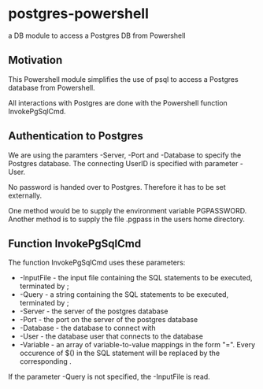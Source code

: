 # postgres-powershell
a DB module to access a Postgres DB from Powershell

## Motivation
This Powershell module simplifies the use of psql to access a Postgres database from Powershell.

All interactions with Postgres are done with the Powershell function InvokePgSqlCmd.

## Authentication to Postgres
We are using the paramters -Server, -Port and -Database to specify the Postgres database.
The connecting UserID is specified with parameter -User.

No password is handed over to Postgres. Therefore it has to be set externally.

One method would be to supply the environment variable PGPASSWORD. 
Another method is to supply the file .pgpass in the users home directory.

## Function InvokePgSqlCmd
The function InvokePgSqlCmd uses these parameters:
* -InputFile - the input file containing the SQL statements to be executed, terminated by ;
* -Query - a string containing the SQL statements to be executed, terminated by ;
* -Server - the server of the postgres database
* -Port - the port on the server of the postgres database
* -Database - the database to connect with
* -User - the database user that connects to the database
* -Variable - an array of variable-to-value mappings in the form "<variable>=<value>". Every occurence of $(<variable>) in the SQL statement will be replaced by the corresponding <value>.

If the parameter -Query is not specified, the -InputFile is read.

